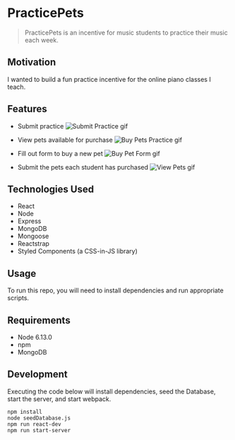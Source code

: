 # PracticePets

> PracticePets is an incentive for music students to practice their music each week.

## Motivation

I wanted to build a fun practice incentive for the online piano classes I teach.

## Features

- Submit practice
![Submit Practice gif](https://github.com/cameron-carruthers/practice-tracker/blob/master/submit-practice-form.gif
)

- View pets available for purchase
![Buy Pets Practice gif](https://github.com/cameron-carruthers/practice-tracker/blob/master/buy-pets.gif
)

- Fill out form to buy a new pet
![Buy Pet Form gif](https://github.com/cameron-carruthers/practice-tracker/blob/master/buy-pet-form.gif
)

- Submit the pets each student has purchased
![View Pets gif](https://github.com/cameron-carruthers/practice-tracker/blob/master/view-pets.gif
)

## Technologies Used

- React
- Node
- Express
- MongoDB
- Mongoose
- Reactstrap
- Styled Components (a CSS-in-JS library)

## Usage

To run this repo, you will need to install dependencies and run appropriate scripts.

## Requirements

- Node 6.13.0
- npm
- MongoDB

## Development

Executing the code below will install dependencies, seed the Database, start the server, and start webpack.

```
npm install
node seedDatabase.js
npm run react-dev
npm run start-server
```
